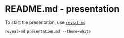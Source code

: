 # README.md - presentation

To start the presentation, use [`reveal-md`](https://github.com/webpro/reveal-md):

```
reveal-md presentation.md --theme=white
```